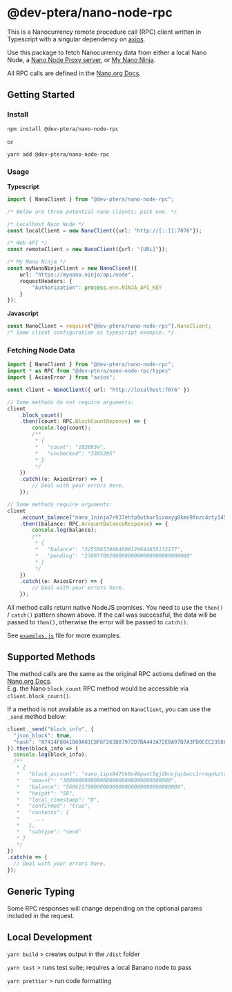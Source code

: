 # @dev-ptera/nano-node-rpc

This is a Nanocurrency remote procedure call (RPC) client written in Typescript with a singular dependency on [axios](https://www.npmjs.com/package/axios). 

Use this package to fetch Nanocurrency data from either a local Nano Node, 
a [Nano Node Proxy server](https://github.com/dev-ptera/nano-rpc-proxy), 
or [My Nano Ninja](https://mynano.ninja/).  

All RPC calls are defined in the [Nano.org Docs](https://docs.nano.org/commands/rpc-protocol/).

## Getting Started

### Install

`npm install @dev-ptera/nano-node-rpc`

or 

`yarn add @dev-ptera/nano-node-rpc`

###
### Usage

**Typescript**
```ts
import { NanoClient } from "@dev-ptera/nano-node-rpc";

/* Below are three potential nano clients; pick one. */

/* Localhost Nano Node */
const localClient = new NanoClient({url: "http://[::1]:7076"});

/* Web API */
const remoteClient = new NanoClient({url: "[URL]"});

/* My Nano Ninja */
const myNanoNinjaClient = new NanoClient({
    url: "https://mynano.ninja/api/node",
    requestHeaders: {
        "Authorization": process.env.NINJA_API_KEY
    }
});
```


**Javascript**
```js
const NanoClient = require("@dev-ptera/nano-node-rpc").NanoClient;
/* Same client configuration as typescript example. */
```

###
### Fetching Node Data


```ts
import { NanoClient } from "@dev-ptera/nano-node-rpc";
import * as RPC from "@dev-ptera/nano-node-rpc/types"
import { AxiosError } from "axios";

const client = NanoClient({ url: "http://localhost:7076" })

// Some methods do not require arguments:
client
    .block_count()
    .then((count: RPC.BlockCountReponse) => {
        console.log(count);
        /**
         * {
         *   "count": "1826834",
         *   "unchecked": "3385205"
         * }
         */
    })
    .catch((e: AxiosError) => {
        // Deal with your errors here.
    });

// Some methods require arguments:
client
    .account_balance("nano_1ninja7rh37ehfp9utkor5ixmxyg8kme8fnzc4zty145ibch8kf5jwpnzr3r")
    .then((balance: RPC.AccountBalanceResponse) => {
        console.log(balance);
        /**
         * {
         *   "balance": "325586539664609129644855132177",
         *   "pending": "2309370929000000000000000000000000"
         * }
         */
    })
    .catch((e: AxiosError) => {
        // Deal with your errors here.
    });
```
All method calls return native NodeJS promises. You need to use the `then()` / `catch()` pattern shown above. 
If the call was successful, the data will be passed to `then()`, otherwise the error will be passed to `catch()`. 

See [`examples.js`](examples.js) file for more examples.

## Supported Methods

The method calls are the same as the original RPC actions defined on the [Nano.org Docs](https://docs.nano.org/commands/rpc-protocol/).  
E.g. the Nano `block_count` RPC method would be accessible via `client.block_count()`.

If a method is not available as a method on `NanoClient`, you can use the `_send` method below: 

```js
client._send("block_info", {
  "json_block": true,
  "hash": "87434F8041869A01C8F6F263B87972D7BA443A72E0A97D7A3FD0CCC2358FD6F9"
}).then(block_info => {
  console.log(block_info);
  /**
   * {
   *   "block_account": "nano_1ipx847tk8o46pwxt5qjdbncjqcbwcc1rrmqnkztrfjy5k7z4imsrata9est",
   *   "amount": "30000000000000000000000000000000000",
   *   "balance": "5606157000000000000000000000000000000",
   *   "height": "58",
   *   "local_timestamp": "0",
   *   "confirmed": "true",
   *   "contents": {
   *     ...
   *   },
   *   "subtype": "send"
   * }
   */
})
.catch(e => {
  // Deal with your errors here.
});
```

## Generic Typing

Some RPC responses will change depending on the optional params included in the request. 

## Local Development

`yarn build` > creates output in the `/dist` folder

`yarn test` > runs test suite; requires a local Banano node to pass

`yarn prettier` > run code formatting
